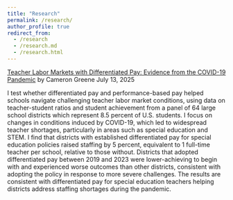 ```yaml
---
title: "Research"
permalink: /research/
author_profile: true
redirect_from: 
  - /research
  - /research.md
  - /research.html
---
```



[Teacher Labor Markets with Differentiated Pay: Evidence from the COVID-19 Pandemic](https://cameronjamesgreene.github.io/files/Thesis.pdf)
by Cameron Greene
July 13, 2025

I test whether differentiated pay and performance-based pay helped schools navigate challenging teacher labor market conditions, using data on teacher-student ratios and student achievement from a panel of 64 large school districts which represent 8.5 percent of U.S. students. I focus on changes in conditions induced by COVID-19, which led to widespread teacher shortages, particularly in areas such as special education and STEM. I find that districts with established differentiated pay for special education policies raised staffing by 5 percent, equivalent to 1 full-time teacher per school, relative to those without. Districts that adopted differentiated pay between 2019 and 2023 were lower-achieving to begin with and experienced worse outcomes than other districts, consistent with adopting the policy in response to more severe challenges. The results are consistent with differentiated pay for special education teachers helping districts address staffing shortages during the pandemic.
